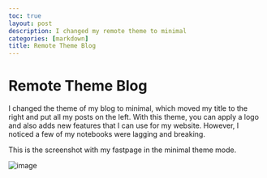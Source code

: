 ```yaml
---
toc: true
layout: post
description: I changed my remote theme to minimal
categories: [markdown]
title: Remote Theme Blog
---
```


# Remote Theme Blog

I changed the theme of my blog to minimal, which moved my title to the right and put all my posts on the left. With this theme, you can apply a logo and also adds new features that I can use for my website. However, I noticed a few of my notebooks were lagging and breaking. 

This is the screenshot with my fastpage in the minimal theme mode. 

![image](https://user-images.githubusercontent.com/111464920/188005844-292416bc-f1e3-449e-92f0-364961dca3c4.png)
